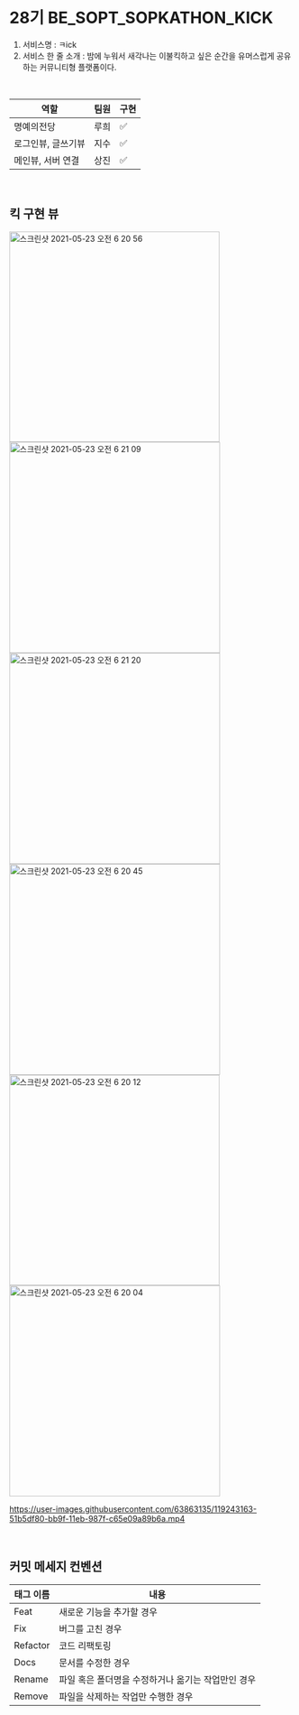 
<br>
<br>

# 28기 BE_SOPT_SOPKATHON_KICK

1. 서비스명 : ㅋick
2. 서비스 한 줄 소개 : 밤에 누워서 새각나는 이불킥하고 싶은 순간을 유머스럽게 공유하는 커뮤니티형 플랫폼이다.

<br>

<div align=center>

|역할|팀원|구현|
|------|---|-----|
|명예의전당|루희|:white_check_mark:|
|로그인뷰, 글쓰기뷰|지수|:white_check_mark:|
|메인뷰, 서버 연결|상진|:white_check_mark:|

</div>


<br>

## 킥 구현 뷰

<img width="373" alt="스크린샷 2021-05-23 오전 6 20 56" src="https://user-images.githubusercontent.com/63863135/119241161-799d4700-bb8f-11eb-9a84-ebc3cf5ac73d.png"><img width="374" alt="스크린샷 2021-05-23 오전 6 21 09" src="https://user-images.githubusercontent.com/63863135/119241176-933e8e80-bb8f-11eb-8083-5ed3b5add1e9.png">
<img width="374" alt="스크린샷 2021-05-23 오전 6 21 20" src="https://user-images.githubusercontent.com/63863135/119241182-99346f80-bb8f-11eb-8113-364f376415bd.png">
<img width="374" alt="스크린샷 2021-05-23 오전 6 20 45" src="https://user-images.githubusercontent.com/63863135/119241185-99cd0600-bb8f-11eb-8070-c5c42c6aa038.png">
<img width="373" alt="스크린샷 2021-05-23 오전 6 20 12" src="https://user-images.githubusercontent.com/63863135/119241189-9afe3300-bb8f-11eb-9616-bb0d24469e4d.png">
<img width="374" alt="스크린샷 2021-05-23 오전 6 20 04" src="https://user-images.githubusercontent.com/63863135/119241191-9b96c980-bb8f-11eb-8d27-fe52686f6a31.png">

https://user-images.githubusercontent.com/63863135/119243163-51b5df80-bb9f-11eb-987f-c65e09a89b6a.mp4





<br>


## 커밋 메세지 컨벤션

|태그 이름|내용|
|------|---|
|Feat|새로운 기능을 추가할 경우|
|Fix|버그를 고친 경우|
|Refactor|코드 리팩토링|
|Docs|문서를 수정한 경우|
|Rename|파일 혹은 폴더명을 수정하거나 옮기는 작업만인 경우|
|Remove|파일을 삭제하는 작업만 수행한 경우|
